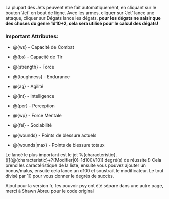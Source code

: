 La plupart des Jets peuvent être fait automatiquement, en cliquant sur le bouton 'Jet' en bout de ligne.
Avec les armes, cliquer sur 'Jet' lance une attaque, cliquer sur Dégats lance les dégats. **pour les dégats ne saisir que des choses du genre 1d10+2, cela sera utilisé pour le calcul des dégats!**

### Important Attributes:
* @{ws} - Capacité de Combat
* @{bs} - Capacité de Tir
* @{strength} - Force
* @{toughness} - Endurance
* @{ag} - Agilité
* @{int} - Intelligence
* @{per} - Perception
* @{wp} - Force Mentale
* @{fel} - Sociabilité

* @{wounds} - Points de blessure actuels
* @{wounds|max} - Points de blessure totaux

Le lancé le plus important est le jet %{characteristic}. ([[(@{characteristic}+?{Modifier|0}-1d100)/10]] degré(s) de réussite !)
Cela prend les caractéristique de la liste, ensuite vous pouvez ajouter un bonus/malus, ensuite cela lance un d100 et soustrait le modificateur. Le tout divisé par 10 pour vous donner le degrés de succès.

Ajout pour la version fr, les pouvoir psy ont été séparé dans une autre page, merci à Shawn Abreu pour le code original
